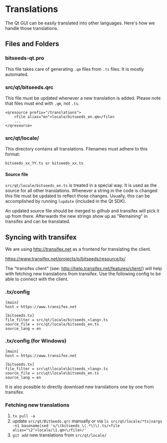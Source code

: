 Translations
============

The Qt GUI can be easily translated into other languages. Here's how we
handle those translations.

Files and Folders
-----------------

### bitseeds-qt.pro

This file takes care of generating `.qm` files from `.ts` files. It is mostly
automated.

### src/qt/bitseeds.qrc

This file must be updated whenever a new translation is added. Please note that
files must end with `.qm`, not `.ts`.

    <qresource prefix="/translations">
        <file alias="en">locale/bitseeds_en.qm</file>
        ...
    </qresource>

### src/qt/locale/

This directory contains all translations. Filenames must adhere to this format:

    bitseeds_xx_YY.ts or bitseeds_xx.ts

#### Source file

`src/qt/locale/bitseeds_en.ts` is treated in a special way. It is used as the
source for all other translations. Whenever a string in the code is changed
this file must be updated to reflect those changes. Usually, this can be
accomplished by running `lupdate` (included in the Qt SDK).

An updated source file should be merged to github and transifex will pick it
up from there. Afterwards the new strings show up as "Remaining" in transifex
and can be translated.

Syncing with transifex
----------------------

We are using http://transifex.net as a frontend for translating the client.

https://www.transifex.net/projects/p/bitseeds/resource/tx/

The "transifex client" (see: http://help.transifex.net/features/client/)
will help with fetching new translations from transifex. Use the following
config to be able to connect with the client.

### .tx/config

    [main]
    host = https://www.transifex.net

    [bitseeds.tx]
    file_filter = src/qt/locale/bitseeds_<lang>.ts
    source_file = src/qt/locale/bitseeds_en.ts
    source_lang = en
    
### .tx/config (for Windows)

    [main]
    host = https://www.transifex.net

    [bitseeds.tx]
    file_filter = src\qt\locale\bitseeds_<lang>.ts
    source_file = src\qt\locale\bitseeds_en.ts
    source_lang = en

It is also possible to directly download new translations one by one from transifex.

### Fetching new translations

1. `tx pull -a`
2. update `src/qt/BitSeeds.qrc` manually or via
   `ls src/qt/locale/*ts|xargs -n1 basename|sed 's/\(bitseeds_\(.*\)\).ts/<file alias="\2">locale/\1.qm<\/file>/'`
3. `git add` new translations from `src/qt/locale/`
